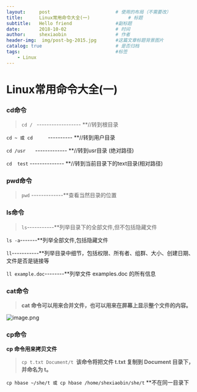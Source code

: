 ```yaml
---
layout:     post   				        # 使用的布局（不需要改）
title:      Linux常用命令大全(一) 				# 标题 
subtitle:   Hello friend                #副标题
date:       2018-10-02 				    # 时间
author:     shexiaobin 				    # 作者
header-img:  img/post-bg-2015.jpg     	#这篇文章标题背景图片
catalog: true 						    # 是否归档
tags:								    #标签
    - Linux
---
```



# Linux常用命令大全(一)
### cd命令
> `cd / `                     ------------------           **//转到根目录

   `cd ~ 或 cd     `           ----------         **//转到用户目录
   
   `cd /usr   `                -------------     **//转到usr目录 (绝对路径)
    
   `cd  test`                --------------          **//转到当前目录下的text目录(相对路径)

### pwd命令
>`pwd`  -------------**查看当然目录的位置


### ls命令
>`ls`-----------**列举目录下的全部文件,但不包括隐藏文件

`ls -a`-------**列举全部文件,包括隐藏文件

`ll`-----------**列举目录中细节，包括权限、所有者、组群、大小、创建日期、文件是否是链接等

`ll example.doc`--------**列举文件 examples.doc 的所有信息

### cat命令
>**cat 命令可以用来合并文件，也可以用来在屏幕上显示整个文件的内容。**


![image.png](https://upload-images.jianshu.io/upload_images/12269087-4d7a8162692ea829.png?imageMogr2/auto-orient/strip%7CimageView2/2/w/1240)

### cp命令
**cp 命令用来拷贝文件**

>`cp t.txt Document/t `**该命令将把文件 t.txt 复制到 Document 目录下，并命名为 t。**

`cp hbase ~/she/t 或 cp hbase /home/shexiaobin/she/t`    **不在同一目录下
